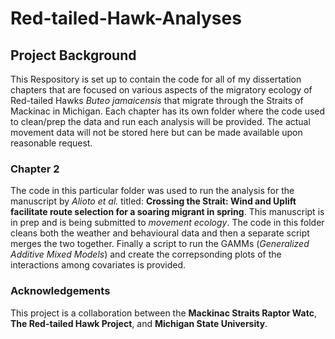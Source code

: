 # **Red-tailed-Hawk-Analyses**

## Project Background
This Respository is set up to contain the code for all of my dissertation chapters that are focused on various aspects of the migratory ecology of Red-tailed Hawks *Buteo jamaicensis* that migrate through the Straits of Mackinac in Michigan.
Each chapter has its own folder where the code used to clean/prep the data and run each analysis will be provided. The actual movement data will not be stored here but can be made available upon reasonable request.


### Chapter 2
The code in this particular folder was used to run the analysis for the manuscript by _Alioto et al._ titled: **Crossing the Strait: Wind and Uplift facilitate route selection for a soaring migrant in spring**. This manuscript is in prep and is being submitted to *movement ecology*. The code in this folder cleans both the weather and behavioural data and then a separate script merges the two together. Finally a script to run the GAMMs (_Generalized Additive Mixed Models_) and create the correpsonding plots of the interactions among covariates is provided.


### Acknowledgements 
This project is a collaboration between the **Mackinac Straits Raptor Watc**, **The Red-tailed Hawk Project**, and **Michigan State University**.
